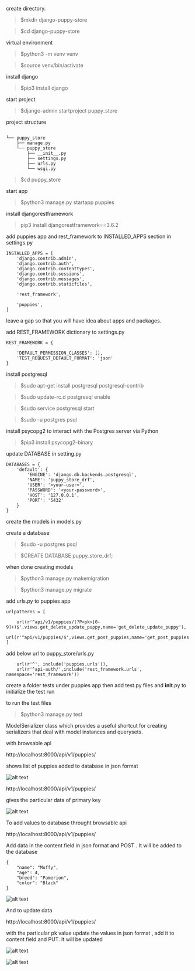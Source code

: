 create directory.


> $mkdir django-puppy-store

> $cd django-puppy-store


virtual environment

> $python3 -m venv venv

> $source venv/bin/activate


install django

> $pip3 install django

start project

> $django-admin startproject puppy_store

project structure

```

└── puppy_store
    ├── manage.py
    └── puppy_store
        ├── __init__.py
        ├── settings.py
        ├── urls.py
        └── wsgi.py

```

> $cd puppy_store

start app

> $python3 manage.py startapp puppies

install djangorestframework

> pip3 install djangorestframework==3.6.2

add puppies app and rest_framework to INSTALLED_APPS section in settings.py

```
INSTALLED_APPS = [
    'django.contrib.admin',
    'django.contrib.auth',
    'django.contrib.contenttypes',
    'django.contrib.sessions',
    'django.contrib.messages',
    'django.contrib.staticfiles',
    
    'rest_framework',
    
    'puppies',
]
```

leave a gap so that you will have idea about apps and packages.

add REST_FRAMEWORK dictionary to settings.py

```
REST_FRAMEWORK = {

    'DEFAULT_PERMISSION_CLASSES': [],
    'TEST_REQUEST_DEFAULT_FORMAT': 'json'
}
```

install postgresql

> $sudo apt-get install postgresql postgresql-contrib

> $sudo update-rc.d postgresql enable

> $sudo service postgresql start

> $sudo -u postgres psql

install psycopg2 to interact with the Postgres server via Python

> $pip3 install psycopg2-binary

update DATABASE in setting.py
```
DATABASES = {
    'default': {
        'ENGINE': 'django.db.backends.postgresql',
        'NAME': 'puppy_store_drf',
        'USER': '<your-user>',
        'PASSWORD': '<your-password>',
        'HOST': '127.0.0.1',
        'PORT': '5432'
    }
}
```
create the models in models.py

create a database 

> $sudo -u postgres psql

> $CREATE DATABASE puppy_store_drf;

when done creating models 

> $python3 manage.py makemigration

> $python3 manage.py migrate

add urls.py to puppies app 
```
urlpatterns = [
   
    url(r'^api/v1/puppies/(?P<pk>[0-9]+)$',views.get_delete_update_puppy,name='get_delete_update_puppy'),
    url(r'^api/v1/puppies/$',views.get_post_puppies,name='get_post_puppies')
]
```
add below url to puppy_store/urls.py
```
    url(r'^', include('puppies.urls')),
    url(r'^api-auth/',include('rest_framework.urls', namespace='rest_framework'))
``` 

create a folder tests under puppies app then add test.py files and __init__.py to initialize the test run

to run the test files 

> $python3 manage.py test

ModelSerializer class which provides a useful shortcut for creating serializers that deal with model instances and querysets.

with browsable api

http://localhost:8000/api/v1/puppies/

shows list of puppies added to database in json format

![alt text](docs/get.png)

http://localhost:8000/api/v1/puppies/<pk>

gives the particular data of primary key

![alt text](docs/get1.png)

To add values to database throught browsable api 

http://localhost:8000/api/v1/puppies/

Add data in the content field in json format and POST . It will be added to the database
```
{
    "name": "Muffy",
    "age": 4,
    "breed": "Pamerion",
    "color": "Black"
}
```
![alt text](docs/post.png)

And to update data 

http://localhost:8000/api/v1/puppies/<pk>

with the particular pk value update the values in json format , add it to content field and PUT. It will be updated 

![alt text](docs/put.png)

![alt text](docs/put1.png)
